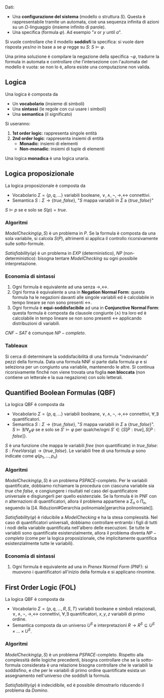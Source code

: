 Dati:
- Una **configurazione del sistema** (modello o struttura $S$). Questa è rappresentabile tramite un automata, cioè una sequenza infinita di azioni su un $\Omega$-linguaggio (insieme infinito di parole).
- Una specifica (formula $\varphi$). Ad esempio "$x$ or $y$ until $a$".

Si vuole controllare che il modello **soddisfi** la specifica: si vuole dare risposta $yes/no$ in base a se $\varphi$ regge su $S$: $S \models \varphi$.

Una prima soluzione è compilare la negazione della specifica $\lnot \varphi$, tradurre la formula in automata e controllare che l'intersezione con l'automata del modello è vuota: se non lo è, allora esiste una computazione non valida.

## Logica

Una logica è composta da
- Un **vocabolario** (insieme di simboli)
- Una **sintassi** (le regole con cui usare i simboli)
- Una **semantica** (il significato)

Si useranno:
1. **1st order logic**: rappresenta singole entità
2. **2nd order logic**: rappresenta insiemi di entità
	- **Monadic**: insiemi di elementi
	- **Non-monadic**: insiemi di tuple di elementi

Una logica **monadica** è una logica unaria.

## Logica proposizionale

La logica proposizionale è composta da
- Vocabolario $\Sigma = \{p,q,\dots\}$ variabili booleane, $\lor,\land,\lnot,\rightarrow, \leftrightarrow$ connettivi.
- Semantica $S: \Sigma \rightarrow \{true,false\}$, "$S$ mappa variabili in $\Sigma$ a $\{true,false\}$"

$S \models p$ se e solo se $S(p) = true$.

### Algoritmi

$ModelChecking(\varphi, S)$ è un problema in $P$. Se la formula è composta da una sola variabile, si calcola $S(P)$, altrimenti si applica il controllo ricorsivamente sulle sotto-formule.

$Satisfiability(\varphi)$ è un problema in $EXP$ (deterministico), $NP$ (non-deterministico): bisogna tentare $ModelChecking$ su ogni possibile interpretazione.

### Economia di sintassi

1. Ogni formula è equivalente ad una senza $\rightarrow, \leftrightarrow$.
2. Ogni forma è equivalente a una in **Negation Normal Form**: questa formula ha le negazioni davanti alle singole variabili ed è calcolabile in tempo lineare se non sono presenti $\leftrightarrow$.
3. Ogni formula è **equi-soddisfacibile** ad una in **Conjunctive Normal Form**: questa formula è composta da clausole congiunte ($\land$) tra loro ed è calcolabile in tempo lineare se non sono presenti $\leftrightarrow$ applicando distribuzioni di variabili.

$CNF-SAT$ è comunque $NP-completo$.

### Tableaux

Si cerca di determinare la soddisfacibilità di una formula "indovinando" pezzi della formula.
Data una formula NNF si parte dalla formula $\varphi$ e si seleziona per un congiunto una variabile, mantenendo le altre. Si continua ricorsivamente finché non viene trovata una foglia **non bloccata** (non contiene un letterale e la sua negazione) con solo letterali.

## Quantified Boolean Formulas (QBF)

La logica QBF è composta da
- Vocabolario $\Sigma = \{p,q,\dots\}$ variabili booleane, $\lor,\land,\lnot,\rightarrow, \leftrightarrow$ connettivi, $\forall, \exists$ quantificatori.
- Semantica $S: \Sigma \rightarrow \{true,false\}$, "$S$ mappa variabili in $\Sigma$ a $\{true,false\}$". $S \models \exists / \forall _p \varphi$ se e solo se $S' \models \varphi$ per qualche/ogni $S' \in \{S[P: true], S[P: false]\}$.

$S$ è una funzione che mappa le variabili *free* (non quantificate) in $true,false$: $S: FreeVars(\varphi) \rightarrow \{true,false\}$. 
Le variabili free di una formula $\varphi$ sono indicate come $\varphi(p_1,\dots,p_n)$

### Algoritmi

$ModelChecking(\varphi, S)$ è un problema $PSPACE$-completo. Per le variabili quantificate, dobbiamo richiamare la procedura con ciascuna variabile sia $true$ che $false$, e congiungere i risultati nel caso del quantificatore universale e disgiungerli per quello esistenziale.
Se la formula è in PNF con $n$ alternazioni di quantificatori, allora il problema appartiene a $\Sigma_n$ o $\Pi_n$, seguendo la [[4. Riduzioni#Gerarchia polinomiale|gerarchia polinomiale]].

$Satisfiability(\varphi)$ è riducibile a $ModelChecking$ e ha la stesa complessità. Nel caso di quantificatori universali, dobbiamo controllare entrambi i figli di tutti i nodi della variabile quantificata nell'albero delle esecuzioni. 
Se tutte le variabili sono quantificate esistenzialmente, allora il problema diventa $NP-completo$ (come per la logica proposizionale, che implicitamente quantifica esistenzialmente tutte le variabili).

### Economia di sintassi

1. Ogni formula è equivalente ad una in *Prenex Normal Form (PNF)*: si muovono i quantificatori all'inizio della formula e si applicano rinomine.

## First Order Logic (FOL)

La logica QBF è composta da
- Vocabolario $\Sigma = \{p,q,\dots,R,S,T\}$ variabili booleane e simboli relazionali, $\lor,\land,\lnot,\rightarrow, \leftrightarrow$ connettivi, $\forall, \exists$ quantificatori, $x,y,z$ variabili di primo ordine.
- Semantica composta da un universo $U^S$ e interpretazioni $R \rightarrow R^{S}\subseteq U^{S}\times \dots \times U^{S}$.

### Algoritmi

$ModelChecking(\varphi, S)$ è un problema $PSPACE$-completo. Rispetto alla complessità delle logiche precedenti, bisogna controllare che se la sotto-formula considerata è una relazione bisogna controllare che le variabili la soddisfino, e che per le variabili di primo ordine quantificate esista un assegnamento nell'universo che soddisfi la formula.

$Satisfiability(\varphi)$ è indecidibile, ed è possibile dimostrarlo riducendo il problema da $Domino$.
